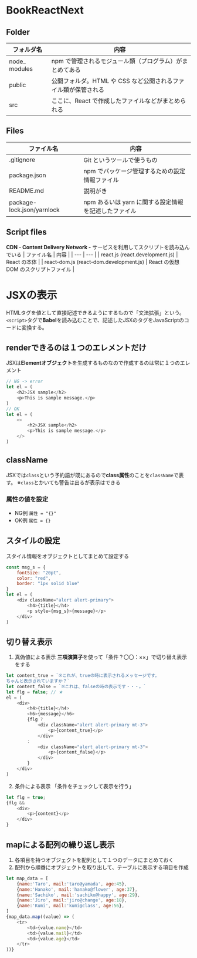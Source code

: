 # BookReactNext

## Folder
| フォルダ名 | 内容 |
| --- | --- |
| node_ modules | npm で管理されるモジュール類（プログラム）がまとめてある |
| public | 公開フォルダ。HTML や CSS など公開されるファイル類が保管される |
| src | ここに、React で作成したファイルなどがまとめられる |

## Files
| ファイル名 | 内容 |
| --- | --- |
| .gitignore | Git というツールで使うもの |
| package.json | npm でパッケージ管理するための設定情報ファイル |
| README.md | 説明がき |
| package-lock.json/yarnlock | npm あるいは yarn に関する設定情報を記述したファイル |

## Script files
**CDN - Content Delivery Network -** サービスを利用してスクリプトを読み込んでいる
| ファイル名 | 内容 |
| --- | --- |
| react.js (react.development.js) | React の本体 |
| react-dom.js (react-dom.development.js) | React の仮想DOM のスクリプトファイル |

# JSXの表示
HTMLタグを値として直接記述できるようにするもので「文法拡張」という。
`<script>`タグで**Babel**を読み込むことで、記述したJSXのタグをJavaScriptのコードに変換する。
## renderできるのは１つのエレメントだけ
JSXは**Elementオブジェクト**を生成するものなので作成するのは常に１つのエレメント
```js
// NG -> error
let el = (
    <h2>JSX sample</h2>
    <p>This is sample message.</p>
)
// OK
let el = (
    <>
        <h2>JSX sample</h2>
        <p>This is sample message.</p>
    </>
)
```
## className
JSXでは`class`という予約語が既にあるので**class属性**のことを`className`で表す。
※`class`とかいても警告は出るが表示はできる
### 属性の値を設定
- NG例
`属性 = "{}"`
- OK例
`属性 = {}`
## スタイルの設定
スタイル情報をオブジェクトとしてまとめて設定する
```js
const msg_s = {
    fontSize: "20pt",
    color: "red",
    border: "1px solid blue"
}
let el = (
    <div className="alert alert-primary">
        <h4>{title}</h4>
        <p style={msg_s}>{message}</p>
    </div>
)
```
## 切り替え表示
1. 真偽値による表示
**三項演算子**を使って「条件？〇〇：××」で切り替え表示をする
```js
let content_true = `※これが、trueの時に表示されるメッセージです。
ちゃんと表示されていますか？`
let content_false = `※これは、falseの時の表示です・・・。`
let flg = false; // ★
el = (
    <div>
        <h4>{title}</h4>
        <h6>{message}</h6>
        {flg ?
            <div className="alert alert-primary mt-3">
                <p>{content_true}</p>
            </div>
        :
            <div className="alert alert-primary mt-3">
                <p>{content_false}</p>
            </div>
        }
    </div>
)
```
2. 条件による表示
「条件をチェックして表示を行う」
```js
let flg = true;
{flg &&
    <div>
        <p>{content}</p>
    </div>
}
```
## mapによる配列の繰り返し表示
1. 各項目を持つオブジェクトを配列として１つのデータにまとめておく
2. 配列から順番にオブジェクトを取り出して、テーブルに表示する項目を作成
```js
let map_data = [
    {name:'Taro', mail:'taro@yamada', age:45},
    {name:'Hanako', mail:'hanako@flower', age:37},
    {name:'Sachiko', mail:'sachiko@happy', age:29},
    {name:'Jiro', mail:'jiro@change', age:18},
    {name:'Kumi', mail:'kumi@class', age:56},
]
{map_data.map((value) => (
    <tr>
        <td>{value.name}</td>
        <td>{value.mail}</td>
        <td>{value.age}</td>
    </tr>
))}
```